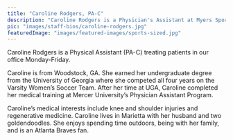 ```yaml
---
title: "Caroline Rodgers, PA-C"
description: "Caroline Rodgers is a Physician's Assistant at Myers Sports Medicine and Orthopaedic Center, assisting Dr. Myers and seeing patients in clinic."
pic: "images/staff-bios/caroline-rodgers.jpg"
featuredImage: "images/featured-images/sports-sized.jpg"
---
```


Caroline Rodgers is a Physical Assistant (PA-C) treating patients in our office Monday-Friday.

Caroline is from Woodstock, GA. She earned her undergraduate degree from the University of Georgia where she competed all four years on the Varsity Women’s Soccer Team.  After her time at UGA, Caroline completed her medical training at Mercer University’s Physician Assistant Program.

Caroline’s medical interests include knee and shoulder injuries and regenerative medicine. Caroline lives in Marietta with her husband and two goldendoodles. She enjoys spending time outdoors, being with her family, and is an Atlanta Braves fan.
